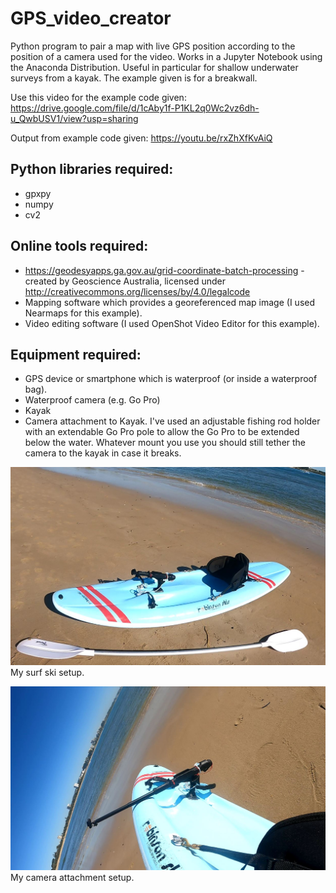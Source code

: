 # GPS_video_creator
Python program to pair a map with live GPS position according to the position of a camera used for the video. Works in a Jupyter Notebook using the Anaconda Distribution. Useful in particular for shallow underwater surveys from a kayak. The example given is for a breakwall.

Use this video for the example code given:
https://drive.google.com/file/d/1cAby1f-P1KL2q0Wc2vz6dh-u_QwbUSV1/view?usp=sharing

Output from example code given:
https://youtu.be/rxZhXfKvAiQ

## Python libraries required:
- gpxpy
- numpy
- cv2

## Online tools required:
- https://geodesyapps.ga.gov.au/grid-coordinate-batch-processing - created by Geoscience Australia, licensed under http://creativecommons.org/licenses/by/4.0/legalcode
- Mapping software which provides a georeferenced map image (I used Nearmaps for this example).
- Video editing software (I used OpenShot Video Editor for this example).

## Equipment required:
- GPS device or smartphone which is waterproof (or inside a waterproof bag).
- Waterproof camera (e.g. Go Pro)
- Kayak
- Camera attachment to Kayak. I've used an adjustable fishing rod holder with an extendable Go Pro pole to allow the Go Pro to be extended below the water. Whatever mount you use you should still tether the camera to the kayak in case it breaks.

![alt text](https://github.com/mikeyt120/GPS_video_creator/blob/main/Surf_ski_setup.JPG)
My surf ski setup.

![alt text](https://github.com/mikeyt120/GPS_video_creator/blob/main/Camera_attachment.JPG)
My camera attachment setup.
